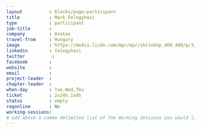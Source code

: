```yaml
---
layout          : blocks/page-participant
title           : Mark Felegyhazi
type            : participant
job-title       :
company         : Avatao
travel-from     : Hungary
image           : https://media.licdn.com/mpr/mpr/shrinknp_400_400/p/3/000/0b6/04e/084b482.jpg
linkedin        : felegyhazi
twitter          :
facebook        :
website         :
email           :
project-leader  :
chapter-leader  :
when-day        : Tue,Wed,Thu
ticket          : 2x24h,1x8h
status          : empty
regonline       : No
working-sessions:
# add above a comma delimited list of the Working Sessions you would like to attend (use the session's title)
---
```


<!-- put more details about participant here -->
